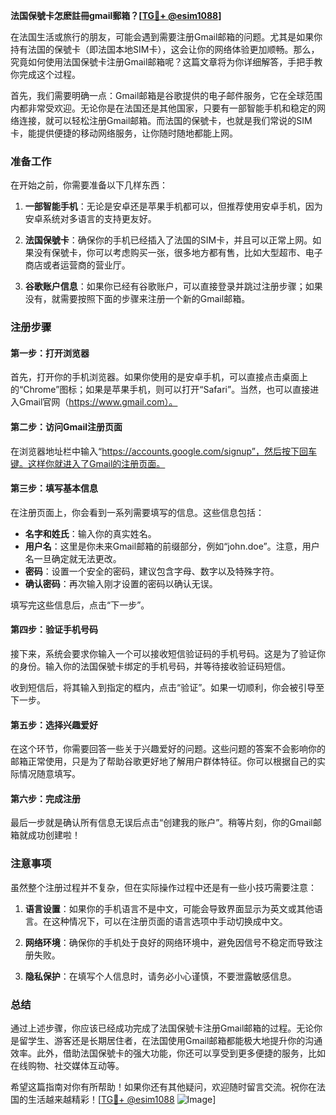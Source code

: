 **法国保號卡怎麽註冊gmail郵箱？[[TG💪+ @esim1088](https://t.me/s/esim1088)]**

在法国生活或旅行的朋友，可能会遇到需要注册Gmail邮箱的问题。尤其是如果你持有法国的保號卡（即法国本地SIM卡），这会让你的网络体验更加顺畅。那么，究竟如何使用法国保號卡注册Gmail邮箱呢？这篇文章将为你详细解答，手把手教你完成这个过程。

首先，我们需要明确一点：Gmail邮箱是谷歌提供的电子邮件服务，它在全球范围内都非常受欢迎。无论你是在法国还是其他国家，只要有一部智能手机和稳定的网络连接，就可以轻松注册Gmail邮箱。而法国的保號卡，也就是我们常说的SIM卡，能提供便捷的移动网络服务，让你随时随地都能上网。

### 准备工作

在开始之前，你需要准备以下几样东西：

1. **一部智能手机**：无论是安卓还是苹果手机都可以，但推荐使用安卓手机，因为安卓系统对多语言的支持更友好。
   
2. **法国保號卡**：确保你的手机已经插入了法国的SIM卡，并且可以正常上网。如果没有保號卡，你可以考虑购买一张，很多地方都有售，比如大型超市、电子商店或者运营商的营业厅。

3. **谷歌账户信息**：如果你已经有谷歌账户，可以直接登录并跳过注册步骤；如果没有，就需要按照下面的步骤来注册一个新的Gmail邮箱。

### 注册步骤

#### 第一步：打开浏览器

首先，打开你的手机浏览器。如果你使用的是安卓手机，可以直接点击桌面上的“Chrome”图标；如果是苹果手机，则可以打开“Safari”。当然，也可以直接进入Gmail官网（https://www.gmail.com）。

#### 第二步：访问Gmail注册页面

在浏览器地址栏中输入“https://accounts.google.com/signup”，然后按下回车键。这样你就进入了Gmail的注册页面。

#### 第三步：填写基本信息

在注册页面上，你会看到一系列需要填写的信息。这些信息包括：

- **名字和姓氏**：输入你的真实姓名。
- **用户名**：这里是你未来Gmail邮箱的前缀部分，例如“john.doe”。注意，用户名一旦确定就无法更改。
- **密码**：设置一个安全的密码，建议包含字母、数字以及特殊字符。
- **确认密码**：再次输入刚才设置的密码以确认无误。

填写完这些信息后，点击“下一步”。

#### 第四步：验证手机号码

接下来，系统会要求你输入一个可以接收短信验证码的手机号码。这是为了验证你的身份。输入你的法国保號卡绑定的手机号码，并等待接收验证码短信。

收到短信后，将其输入到指定的框内，点击“验证”。如果一切顺利，你会被引导至下一步。

#### 第五步：选择兴趣爱好

在这个环节，你需要回答一些关于兴趣爱好的问题。这些问题的答案不会影响你的邮箱正常使用，只是为了帮助谷歌更好地了解用户群体特征。你可以根据自己的实际情况随意填写。

#### 第六步：完成注册

最后一步就是确认所有信息无误后点击“创建我的账户”。稍等片刻，你的Gmail邮箱就成功创建啦！

### 注意事项

虽然整个注册过程并不复杂，但在实际操作过程中还是有一些小技巧需要注意：

1. **语言设置**：如果你的手机语言不是中文，可能会导致界面显示为英文或其他语言。在这种情况下，可以在注册页面的语言选项中手动切换成中文。

2. **网络环境**：确保你的手机处于良好的网络环境中，避免因信号不稳定而导致注册失败。

3. **隐私保护**：在填写个人信息时，请务必小心谨慎，不要泄露敏感信息。

### 总结

通过上述步骤，你应该已经成功完成了法国保號卡注册Gmail邮箱的过程。无论你是留学生、游客还是长期居住者，在法国使用Gmail邮箱都能极大地提升你的沟通效率。此外，借助法国保號卡的强大功能，你还可以享受到更多便捷的服务，比如在线购物、社交媒体互动等。

希望这篇指南对你有所帮助！如果你还有其他疑问，欢迎随时留言交流。祝你在法国的生活越来越精彩！[[TG💪+ @esim1088](https://t.me/s/esim1088) ![Image](https://i.postimg.cc/4NQfJmqS/Snipaste-2025-05-13-00-14-12.png)]